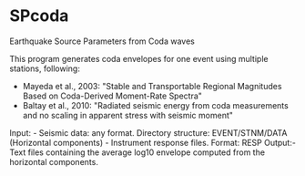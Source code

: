 # SPcoda

Earthquake Source Parameters from Coda waves

This program generates coda envelopes for one event using multiple stations, following:

- Mayeda et al., 2003: "Stable and Transportable Regional Magnitudes Based on 
Coda-Derived Moment-Rate Spectra" 
- Baltay et al., 2010: "Radiated seismic energy from coda measurements and no 
scaling in apparent stress with seismic moment"

Input: - Seismic data: any format. Directory structure: EVENT/STNM/DATA (Horizontal components)
       - Instrument response files. Format: RESP
Output:- Text files containing the average log10 envelope computed from the horizontal components. 

